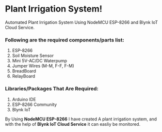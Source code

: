 # Plant Irrigation System!

Automated Plant Irrigation System Using NodeMCU ESP-8266 and Blynk IoT Cloud Service.

### Following are the required components/parts list: 

1. ESP-8266
2. Soil Moisture Sensor
3. Mini 5V-AC/DC Waterpump
4. Jumper Wires (M-M, F-F, F-M)
5. BreadBoard
6. RelayBoard

### Libraries/Packages That Are Required:

1. Arduino IDE
2. ESP-8266 Community
3. Blynk IoT


By Using **NodeMCU ESP-8266** I have created A plant irrigation system, and with the help of **Blynk IoT Cloud Service** it can easliy be monitored.

